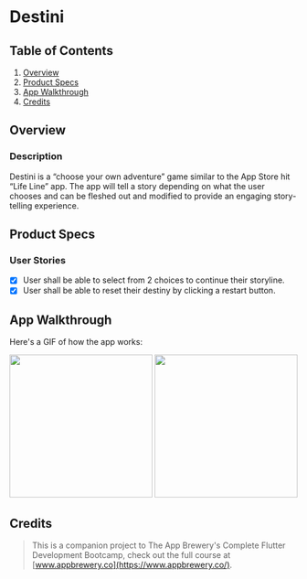 # Destini

## Table of Contents
1. [Overview](#Overview)
2. [Product Specs](#Product-Specs)
3. [App Walkthrough](#App-Walkthrough)
4. [Credits](#Credits)

## Overview
### Description

Destini is a “choose your own adventure” game similar to the App Store hit “Life Line” app. The app will tell a story depending on what the user chooses and can be fleshed out and modified to provide an engaging story-telling experience.

## Product Specs
### User Stories

- [x] User shall be able to select from 2 choices to continue their storyline.
- [x] User shall be able to reset their destiny by clicking a restart button.

## App Walkthrough

Here's a GIF of how the app works:

<img src="ADD_GIF_LINK" width=250>

<img src="ADD_GIF_LINK" width=250>

## Credits

>This is a companion project to The App Brewery's Complete Flutter Development Bootcamp, check out the full course at [www.appbrewery.co](https://www.appbrewery.co/).
